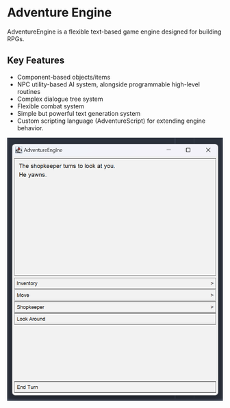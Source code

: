 # Adventure Engine

AdventureEngine is a flexible text-based game engine designed for building RPGs.

## Key Features
- Component-based objects/items
- NPC utility-based AI system, alongside programmable high-level routines
- Complex dialogue tree system
- Flexible combat system
- Simple but powerful text generation system
- Custom scripting language (AdventureScript) for extending engine behavior.

![An image of the main UI of an AdventureEngine game, including a text output panel and several option buttons](images/main.png?raw=true "AdventureEngine example game UI")